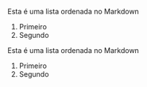 <!-- Primeira digitação -->
Esta é uma lista ordenada no Markdown

1. Primeiro
2. Segundo

<!-- Segunda digitação -->
<p>
Esta é uma lista ordenada no Markdown
</p>
<!-- Elemento dentro de outro elemento chama-se ANINHAMENTO-->
<ol>
    <li>Primeiro</li>
    <li>Segundo</li>
</ol>